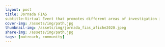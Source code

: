 ```yaml
---
layout: post
title: Jornada FIAS 
subtitle:Virtual Event that promotes different areas of investigation in Astronomy and Physics, for undergrad students to take notice. It was organized by Students from the Asemblee of Astronomy and Physics of the University of Chile, 
cover-img: /assets/img/path.jpg
thumbnail-img: /assets/img/jornada_fias_afiche2020.jpeg
share-img: /assets/img/path.jpg
tags: [outreach, community]
---
```

